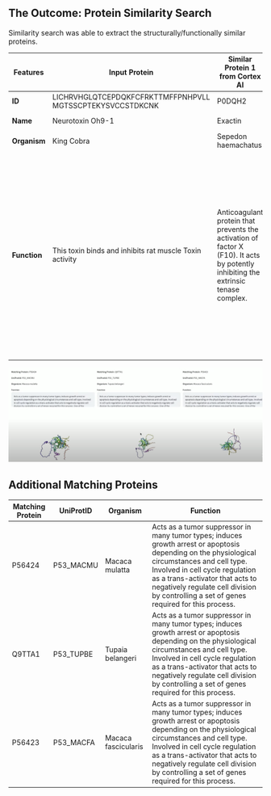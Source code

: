 ## The Outcome: Protein Similarity Search

Similarity search was able to extract the structurally/functionally similar proteins.

| Features  | Input Protein  | Similar Protein 1 from Cortex AI | Similar Protein 2 from Cortex AI |
|-----------|----------------|----------------------------------|----------------------------------|
| **ID**    | LICHRVHGLQTCEPDQKFCFRKTTMFFPNHPVLL MGTSSCPTEKYSVCCSTDKCNK | P0DQH2 | P0DKS3 |
| **Name**  | Neurotoxin Oh9-1 | Exactin | Mambalgin-2 |
| **Organism** | King Cobra | Sepedon haemachatus | Black Mamba |
| **Function** | This toxin binds and inhibits rat muscle Toxin activity | Anticoagulant protein that prevents the activation of factor X (F10). It acts by potently inhibiting the extrinsic tenase complex. | This three-finger toxin inhibits ASIC channels. It acts as a gating modifier toxin by decreasing the apparent proton sensitivity of activation and by slightly increasing the apparent proton sensitivity for inactivation. |

![Protein Similarity Search](./assets/Protein_Similarity_Search.png)

## Additional Matching Proteins

| Matching Protein | UniProtID  | Organism            | Function |
|------------------|------------|---------------------|----------|
| P56424           | P53_MACMU  | Macaca mulatta      | Acts as a tumor suppressor in many tumor types; induces growth arrest or apoptosis depending on the physiological circumstances and cell type. Involved in cell cycle regulation as a trans-activator that acts to negatively regulate cell division by controlling a set of genes required for this process. |
| Q9TTA1           | P53_TUPBE  | Tupaia belangeri    | Acts as a tumor suppressor in many tumor types; induces growth arrest or apoptosis depending on the physiological circumstances and cell type. Involved in cell cycle regulation as a trans-activator that acts to negatively regulate cell division by controlling a set of genes required for this process. |
| P56423           | P53_MACFA  | Macaca fascicularis | Acts as a tumor suppressor in many tumor types; induces growth arrest or apoptosis depending on the physiological circumstances and cell type. Involved in cell cycle regulation as a trans-activator that acts to negatively regulate cell division by controlling a set of genes required for this process. |
